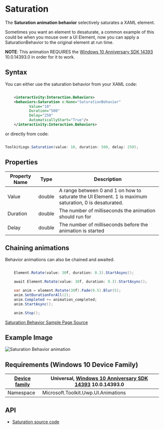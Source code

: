 # Saturation

The **Saturation animation behavior** selectively saturates a XAML element.

Sometimes you want an element to desaturate, a common example of this could be when you mouse over a UI Element, now you can apply a SaturationBehavior to the original element at run time. 

**NOTE**:  This animation REQUIRES the [Windows 10 Anniversary SDK 14393](https://blogs.windows.com/windowsexperience/2016/07/18/build14393/) 10.0.14393.0 in order for it to work.

## Syntax

You can either use the saturation behavior from your XAML code:

```xml

    <interactivity:Interaction.Behaviors>
    <behaviors:Saturation x:Name="SaturationBehavior" 
           Value="10" 
           Duration="500" 
           Delay="250" 
           AutomaticallyStart="True"/>
    </interactivity:Interaction.Behaviors>

```

or directly from code:

```csharp

ToolkitLogo.Saturation(value: 10, duration: 500, delay: 250);       

```

## Properties

| Property Name | Type | Description |
| --- | --- | --- |
| Value | double | A range between 0 and 1 on how to saturate the UI Element. 1 is maximum saturation, 0 is desaturated.  |
| Duration | double | The number of milliseconds the animation should run for |
| Delay | double | The number of milliseconds before the animation is started |

## Chaining animations

Behavior animations can also be chained and awaited.

```csharp

    Element.Rotate(value: 30f, duration: 0.3).StartAsync();

    await Element.Rotate(value: 30f, duration: 0.3).StartAsync();

    var anim = element.Rotate(30f).Fade(0.5).Blur(5);
    anim.SetDurationForAll(2);
    anim.Completed += animation_completed;
    anim.StartAsync();

    anim.Stop();

```

[Saturation Behavior Sample Page Source](https://github.com/Microsoft/UWPCommunityToolkit/tree/master/Microsoft.Toolkit.Uwp.SampleApp/SamplePages/Saturation)

## Example Image

![Saturation Behavior animation](../resources/images/Animations-Saturation.gif "Saturation Behavior")

## Requirements (Windows 10 Device Family)

| [Device family](http://go.microsoft.com/fwlink/p/?LinkID=526370) | Universal, [Windows 10 Anniversary SDK 14393](https://blogs.windows.com/windowsexperience/2016/07/18/build14393/) 10.0.14393.0 |
| --- | --- |
| Namespace | Microsoft.Toolkit.Uwp.UI.Animations |

## API

* [Saturation source code](https://github.com/Microsoft/UWPCommunityToolkit/blob/master/Microsoft.Toolkit.Uwp.UI.Animations/Behaviors/Saturation.cs)

